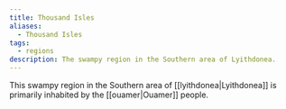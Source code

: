 ```yaml
---
title: Thousand Isles
aliases:
  - Thousand Isles
tags:
  - regions
description: The swampy region in the Southern area of Lyithdonea.
---
```

This swampy region in the Southern area of [[lyithdonea|Lyithdonea]] is primarily inhabited by the [[ouamer|Ouamer]] people.